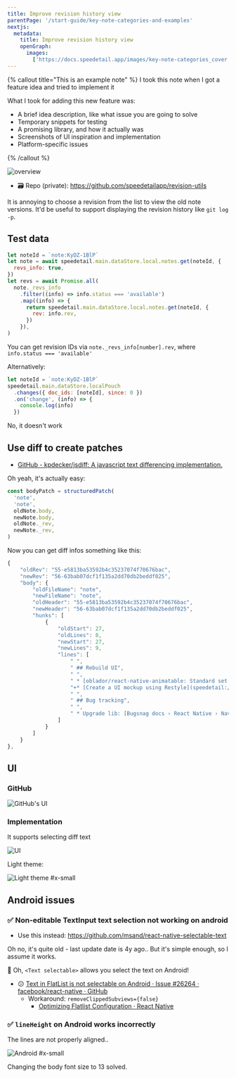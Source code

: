 ```yaml
---
title: Improve revision history view
parentPage: '/start-guide/key-note-categories-and-examples'
nextjs:
  metadata:
    title: Improve revision history view
    openGraph:
      images:
        ['https://docs.speedetail.app/images/key-note-categories_cover.png']
---
```


{% callout title="This is an example note" %}
I took this note when I got a feature idea and tried to implement it

What I took for adding this new feature was:

- A brief idea description, like what issue you are going to solve
- Temporary snippets for testing
- A promising library, and how it actually was
- Screenshots of UI inspiration and implementation
- Platform-specific issues

{% /callout %}

![overview](/images/example-note_feature-1_structure.png)

- 🗃️ Repo (private): https://github.com/speedetailapp/revision-utils

It is annoying to choose a revision from the list to view the old note versions.
It'd be useful to support displaying the revision history like `git log -p`.

## Test data

```js
let noteId = `note:KyDZ-1BlP`
let note = await speedetail.main.dataStore.local.notes.get(noteId, {
  revs_info: true,
})
let revs = await Promise.all(
  note._revs_info
    .filter((info) => info.status === 'available')
    .map((info) => {
      return speedetail.main.dataStore.local.notes.get(noteId, {
        rev: info.rev,
      })
    }),
)
```

You can get revision IDs via `note._revs_info[number].rev`, where `info.status === 'available'`

Alternatively:

```js
let noteId = `note:KyDZ-1BlP`
speedetail.main.dataStore.localPouch
  .changes({ doc_ids: [noteId], since: 0 })
  .on('change', (info) => {
    console.log(info)
  })
```

No, it doesn't work

## Use diff to create patches

- [GitHub - kpdecker/jsdiff: A javascript text differencing implementation.](https://github.com/kpdecker/jsdiff)

Oh yeah, it's actually easy:

```js
const bodyPatch = structuredPatch(
  'note',
  'note',
  oldNote.body,
  newNote.body,
  oldNote._rev,
  newNote._rev,
)
```

Now you can get diff infos something like this:

```js
{
    "oldRev": "55-e5813ba53592b4c35237074f70676bac",
    "newRev": "56-63bab07dcf1f135a2dd70db2beddf025",
    "body": {
        "oldFileName": "note",
        "newFileName": "note",
        "oldHeader": "55-e5813ba53592b4c35237074f70676bac",
        "newHeader": "56-63bab07dcf1f135a2dd70db2beddf025",
        "hunks": [
            {
                "oldStart": 27,
                "oldLines": 8,
                "newStart": 27,
                "newLines": 9,
                "lines": [
                    " ",
                    " ## Rebuild UI",
                    " ",
                    " * [oblador/react-native-animatable: Standard set of easy to use animations and declarative transitions for React Native](https://github.com/oblador/react-native-animatable)",
                    "+* [Create a UI mockup using Restyle](speedetail://note/FmIrJlT-O)",
                    " ",
                    " ## Bug tracking",
                    " ",
                    " * Upgrade lib: [Bugsnag docs › React Native › Navigation libraries](https://docs.bugsnag.com/platforms/react-native/react-native/navigation-libraries/)"
                ]
            }
        ]
    }
},
```

## UI

### GitHub

![GitHub's UI](/images/example-note_feature-1_github-ui.png)

### Implementation

It supports selecting diff text

![UI](/images/example-note_feature-1_impl.png)

Light theme:

![Light theme #x-small](/images/example-note_feature-1_lightui.png)

## Android issues

### ✅ Non-editable TextInput text selection not working on android

- Use this instead: https://github.com/msand/react-native-selectable-text

Oh no, it's quite old - last update date is 4y ago..
But it's simple enough, so I assume it works.

👀 Oh, `<Text selectable>` allows you select the text on Android!

- 😕 [Text in FlatList is not selectable on Android · Issue #26264 · facebook/react-native · GitHub](https://github.com/facebook/react-native/issues/26264)
  - Workaround: `removeClippedSubviews={false}`
    - [Optimizing Flatlist Configuration · React Native](https://reactnative.dev/docs/optimizing-flatlist-configuration)

### ✅ `lineHeight` on Android works incorrectly

The lines are not properly aligned..

![Android #x-small](/images/example-note_feature-1_android-issue.png)

Changing the body font size to 13 solved.

